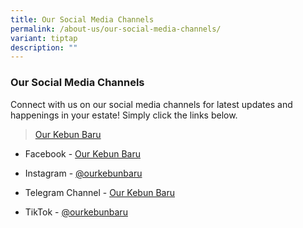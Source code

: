 ```yaml
---
title: Our Social Media Channels
permalink: /about-us/our-social-media-channels/
variant: tiptap
description: ""
---
```

<h3><strong>Our Social Media Channels</strong></h3><p>Connect with us on our social media channels for latest updates and happenings in your estate! Simply click the links below.</p><blockquote><p><a href="https://www.facebook.com/OurKebunBaru/" rel="noopener noreferrer nofollow" target="_blank">Our Kebun Baru</a></p></blockquote><p></p><ul data-tight="true" class="tight"><li><p>Facebook - <a href="https://www.facebook.com/OurKebunBaru/" rel="noopener noreferrer nofollow" target="_blank">Our Kebun Baru</a></p></li><li><p>Instagram - <a href="www.instagram.com/ourkebunbaru/" rel="noopener noreferrer nofollow" target="_blank">@ourkebunbaru</a></p></li><li><p>Telegram Channel - <a href="t.me/kebunbarucc" rel="noopener noreferrer nofollow" target="_blank">Our Kebun Baru</a></p></li><li><p>TikTok - <a href="www.tiktok.com/@ourkebunbaru" rel="noopener noreferrer nofollow" target="_blank">@ourkebunbaru</a></p><p></p></li></ul><p></p>